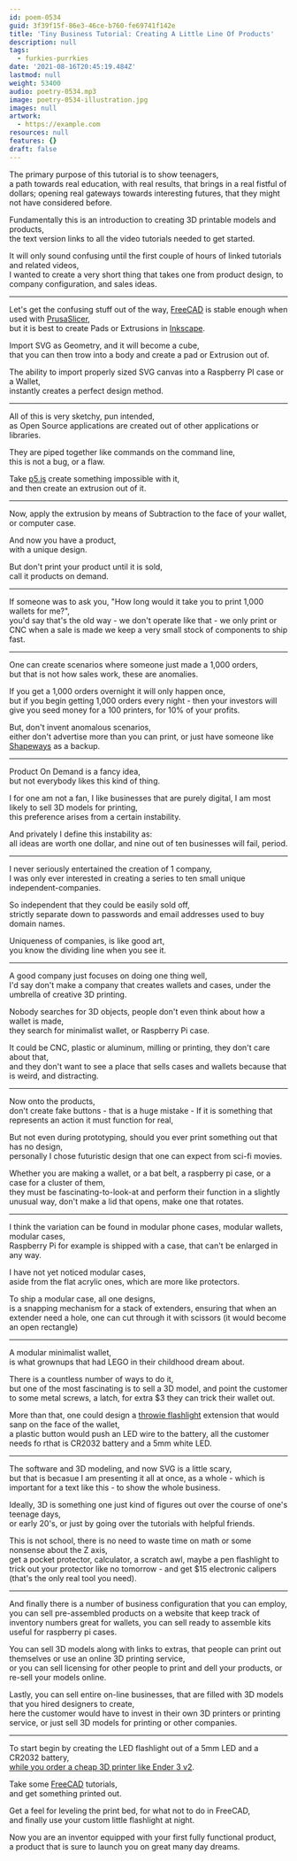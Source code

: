```yaml
---
id: poem-0534
guid: 3f39f15f-86e3-46ce-b760-fe69741f142e
title: 'Tiny Business Tutorial: Creating A Little Line Of Products'
description: null
tags:
  - furkies-purrkies
date: '2021-08-16T20:45:19.484Z'
lastmod: null
weight: 53400
audio: poetry-0534.mp3
image: poetry-0534-illustration.jpg
images: null
artwork:
  - https://example.com
resources: null
features: {}
draft: false
---
```


The primary purpose of this tutorial is to show teenagers,\
a path towards real education, with real results, that brings in a real fistful of dollars; opening real gateways towards interesting futures, that they might not have considered before.

Fundamentally this is an introduction to creating 3D printable models and products,\
the text version links to all the video tutorials needed to get started.

It will only sound confusing until the first couple of hours of linked tutorials and related videos,\
I wanted to create a very short thing that takes one from product design, to company configuration, and sales ideas.

---

Let's get the confusing stuff out of the way, [FreeCAD](https://www.youtube.com/results?search_query=FreeCAD+tutorial) is stable enough when used with [PrusaSlicer](https://www.youtube.com/results?search_query=PrusaSlicer+tutorial),\
but it is best to create Pads or Extrusions in [Inkscape](https://www.youtube.com/results?search_query=Inkscape+tutorial).

Import SVG as Geometry, and it will become a cube,\
that you can then trow into a body and create a pad or Extrusion out of.

The ability to import properly sized SVG canvas into a Raspberry PI case or a Wallet,\
instantly creates a perfect design method.

---

All of this is very sketchy, pun intended,\
as Open Source applications are created out of other applications or libraries.

They are piped together like commands on the command line,\
this is not a bug, or a flaw.

Take [p5.js](https://www.youtube.com/results?search_query=P5.js+tutorial) create something impossible with it,\
and then create an extrusion out of it.

---

Now, apply the extrusion by means of Subtraction to the face of your wallet,\
or computer case.

And now you have a product,\
with a unique design.

But don't print your product until it is sold,\
call it products on demand.

---

If someone was to ask you, "How long would it take you to print 1,000 wallets for me?",\
you'd say that's the old way - we don't operate like that - we only print or CNC when a sale is made we keep a very small stock of components to ship fast.

---

One can create scenarios where someone just made a 1,000 orders,\
but that is not how sales work, these are anomalies.

If you get a 1,000 orders overnight it will only happen once,\
but if you begin getting 1,000 orders every night - then your investors will give you seed money for a 100 printers, for 10% of your profits.

But, don't invent anomalous scenarios,\
either don't advertise more than you can print, or just have someone like [Shapeways](https://www.youtube.com/results?search_query=shapeways) as a backup.

---

Product On Demand is a fancy idea,\
but not everybody likes this kind of thing.

I for one am not a fan, I like businesses that are purely digital, I am most likely to sell 3D models for printing,\
this preference arises from a certain instability.

And privately I define this instability as:\
all ideas are worth one dollar, and nine out of ten businesses will fail, period.

---

I never seriously entertained the creation of 1 company,\
I was only ever interested in creating a series to ten small unique independent-companies.

So independent that they could be easily sold off,\
strictly separate down to passwords and email addresses used to buy domain names.

Uniqueness of companies, is like good art,\
you know the dividing line when you see it.

---

A good company just focuses on doing one thing well,\
I'd say don't make a company that creates wallets and cases, under the umbrella of creative 3D printing.

Nobody searches for 3D objects, people don't even think about how a wallet is made,\
they search for minimalist wallet, or Raspberry Pi case.

It could be CNC, plastic or aluminum, milling or printing, they don't care about that,\
and they don't want to see a place that sells cases and wallets because that is weird, and distracting.

---

Now onto the products,\
don't create fake buttons - that is a huge mistake - If it is something that represents an action it must function for real,

But not even during prototyping, should you ever print something out that has no design,\
personally I chose futuristic design that one can expect from sci-fi movies.

Whether you are making a wallet, or a bat belt, a raspberry pi case, or a case for a cluster of them,\
they must be fascinating-to-look-at and perform their function in a slightly unusual way, don't make a lid that opens, make one that rotates.

---

I think the variation can be found in modular phone cases, modular wallets, modular cases,\
Raspberry Pi for example is shipped with a case, that can't be enlarged in any way.

I have not yet noticed modular cases,\
aside from the flat acrylic ones, which are more like protectors.

To ship a modular case, all one designs,\
is a snapping mechanism for a stack of extenders, ensuring that when an extender need a hole, one can cut through it with scissors (it would become an open rectangle)

---

A modular minimalist wallet,\
is what grownups that had LEGO in their childhood dream about.

There is a countless number of ways to do it,\
but one of the most fascinating is to sell a 3D model, and point the customer to some metal screws, a latch, for extra $3 they can trick their wallet out.

More than that, one could design a [throwie flashlight](https://www.youtube.com/watch?v=aB9dBXGjpZY) extension that would sanp on the face of the wallet,\
a plastic button would push an LED wire to the battery, all the customer needs fo rthat is CR2032 battery and a 5mm white LED.

---

The software and 3D modeling, and now SVG is a little scary,\
but that is becasue I am presenting it all at once, as a whole - which is important for a text like this - to show the whole business.

Ideally, 3D is something one just kind of figures out over the course of one's teenage days,\
or early 20's, or just by going over the tutorials with helpful friends.

This is not school, there is no need to waste time on math or some nonsense about the Z axis,\
get a pocket protector, calculator, a scratch awl, maybe a pen flashlight to trick out your protector like no tomorrow - and get $15 electronic calipers (that's the only real tool you need).

---

And finally there is a number of business configuration that you can employ,\
you can sell pre-assembled products on a website that keep track of inventory numbers great for wallets, you can sell ready to assemble kits useful for raspberry pi cases.

You can sell 3D models along with links to extras, that people can print out themselves or use an online 3D printing service,\
or you can sell licensing for other people to print and dell your products, or re-sell your models online.

Lastly, you can sell entire on-line businesses, that are filled with 3D models that you hired designers to create,\
here the customer would have to invest in their own 3D printers or printing service, or just sell 3D models for printing or other companies.

---

To start begin by creating the LED flashlight out of a 5mm LED and a CR2032 battery,\
[while you order a cheap 3D printer like Ender 3 v2](https://www.youtube.com/watch?v=gokN9xNG94U).

Take some [FreeCAD](https://www.youtube.com/results?search_query=FreeCAD+tutorial) tutorials,\
and get something printed out.

Get a feel for leveling the print bed, for what not to do in FreeCAD,\
and finally use your custom little flashlight at night.

Now you are an inventor equipped with your first fully functional product,\
a product that is sure to launch you on great many day dreams.
